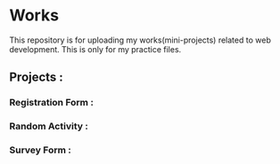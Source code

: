 # Works
This repository is for uploading my works(mini-projects) related to web development. This is only for my practice files.

## Projects :

### Registration Form : 


### Random Activity :


### Survey Form :

